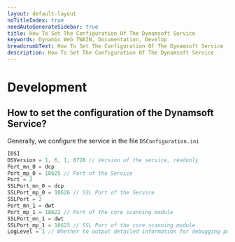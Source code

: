```yaml
---
layout: default-layout
noTitleIndex: true
needAutoGenerateSidebar: true
title: How To Set The Configuration Of The Dynamsoft Service
keywords: Dynamic Web TWAIN, Documentation, Develop
breadcrumbText: How To Set The Configuration Of The Dynamsoft Service
description: How To Set The Configuration Of The Dynamsoft Service
---
```


# Development

## How to set the configuration of the Dynamsoft Service? 

Generally, we configure the service in the file `DSConfiguration.ini`

``` javaScript
[DS]
DSVersion = 1, 6, 1, 0728 // Version of the service, readonly
Port_mn_0 = dcp
Port_mp_0 = 18625 // Port of the Service
Port = 2
SSLPort_mn_0 = dcp
SSLPort_mp_0 = 18626 // SSL Port of the Service
SSLPort = 2
Port_mn_1 = dwt
Port_mp_1 = 18622 // Port of the core scanning module
SSLPort_mn_1 = dwt
SSLPort_mp_1 = 18623 // SSL Port of the core scanning module
LogLevel = 1 // Whether to output detailed information for debugging purposes
```
